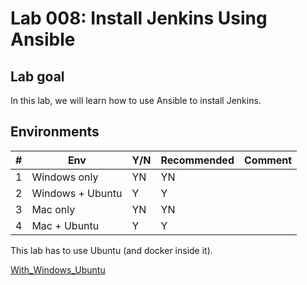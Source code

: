 # Lab 008: Install Jenkins Using Ansible

## Lab goal

In this lab, we will learn how to use Ansible to install Jenkins.

## Environments

| #  | Env  | Y/N  | Recommended   |  Comment |
|---|---|---|---|---|
| 1 | Windows only | YN | YN |   |
| 2 | Windows + Ubuntu | Y | Y |   |
| 3 | Mac only | YN | YN |   |
| 4 | Mac + Ubuntu | Y | Y |   |

This lab has to use Ubuntu (and docker inside it).

[With_Windows_Ubuntu](02_Y_Windows_Ubuntu.md)

<!--
[Windows Only](01_N_WindowsOnly.md)

[With_Windows_Ubuntu](02_Y_Windows_Ubuntu.md)

[Mac Only](03_N_MacOnly.md)

[With_Mac_Ubuntu](04_Y_MacDocker_Ubuntu.md)

[With_Mac_Ubuntu](04_Y_Mac_UbuntuDocker.md)
-->

<!--
# <a name="troubleshooting">Troubleshooting</a>

## Issue 1: The IP address configured for the host-only network is not within the

allowed ranges.
When running `vagrant up`, showing below error:

```
The IP address configured for the host-only network is not within the
allowed ranges. Please update the address used to be within the allowed
ranges and run the command again.

  Address: 192.168.33.10
  Ranges: 192.168.56.0/21

Valid ranges can be modified in the /etc/vbox/networks.conf file. For
more information including valid format see:

  https://www.virtualbox.org/manual/ch06.html#network_hostonly
```

**Solution:**
ref: <https://stackoverflow.com/questions/70704093/the-ip-address-configured-for-the-host-only-network-is-not-within-the-allowed-ra>

# <a name="reference">Reference</a>

[Install Jenkins in Linux](https://www.jenkins.io/doc/book/installing/linux/)</br>
[Install Jenkins Using Ansible On Ubuntu](https://blog.knoldus.com/how-to-install-jenkins-using-ansible-on-ubuntu/)</br>
[Installing Jenkins using an Ansible Playbook](https://medium.com/nerd-for-tech/installing-jenkins-using-an-ansible-playbook-2d99303a235f)</br>
[Jenkins Role](https://galaxy.ansible.com/geerlingguy/jenkins)</br>
-->

